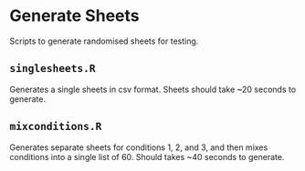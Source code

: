 # Generate Sheets
Scripts to generate randomised sheets for testing.

## `singlesheets.R`

Generates a single sheets in csv format.
Sheets should take ~20 seconds to generate.

## `mixconditions.R`

Generates separate sheets for conditions 1, 2, and 3, and then mixes conditions into a single list of 60.
Should takes ~40 seconds to generate.
